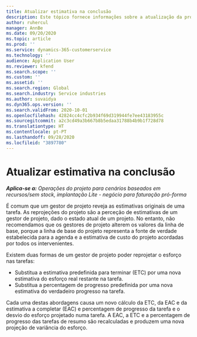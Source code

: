 ```yaml
---
title: Atualizar estimativa na conclusão
description: Este tópico fornece informações sobre a atualização da projeção do esforço num projeto.
author: ruhercul
manager: AnnBe
ms.date: 09/20/2020
ms.topic: article
ms.prod: ''
ms.service: dynamics-365-customerservice
ms.technology: ''
audience: Application User
ms.reviewer: kfend
ms.search.scope: ''
ms.custom: ''
ms.assetid: ''
ms.search.region: Global
ms.search.industry: Service industries
ms.author: suvaidya
ms.dyn365.ops.version: ''
ms.search.validFrom: 2020-10-01
ms.openlocfilehash: 42824cc4cfc2b934f69d319944fe7ee43183955c
ms.sourcegitcommit: a2c3cd49a3b667b8b5edaa31788b4b9b1f728d78
ms.translationtype: HT
ms.contentlocale: pt-PT
ms.lasthandoff: 09/28/2020
ms.locfileid: "3897780"
---
```

# <a name="update-estimate-at-completion"></a>Atualizar estimativa na conclusão

_**Aplica-se a:** Operações do projeto para cenários baseados em recursos/sem stock, implantação Lite - negócio para faturação pró-forma_

É comum que um gestor de projeto reveja as estimativas originais de uma tarefa. As reprojeções do projeto são a perceção de estimativas de um gestor de projeto, dado o estado atual de um projeto. No entanto, não recomendamos que os gestores de projeto alterem os valores da linha de base, porque a linha de base do projeto representa a fonte de verdade estabelecida para a agenda e a estimativa de custo do projeto acordadas por todos os intervenientes.

Existem duas formas de um gestor de projeto poder reprojetar o esforço nas tarefas:

- Substitua a estimativa predefinida para terminar (ETC) por uma nova estimativa do esforço real restante na tarefa. 
- Substitua a percentagem de progresso predefinida por uma nova estimativa do verdadeiro progresso na tarefa.

Cada uma destas abordagens causa um novo cálculo da ETC, da EAC e da estimativa a completar (EAC) e percentagem de progresso da tarefa e o desvio do esforço projetado numa tarefa. A EAC, a ETC e a percentagem de progresso das tarefas de resumo são recalculadas e produzem uma nova projeção de variância do esforço.
